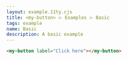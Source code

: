 ```yaml
---
layout: example.11ty.cjs
title: <my-button> ⌲ Examples ⌲ Basic
tags: example
name: Basic
description: A basic example
---
```

<my-button label="Click here"></my-button>

```html
<my-button label="Click here"></my-button>
```